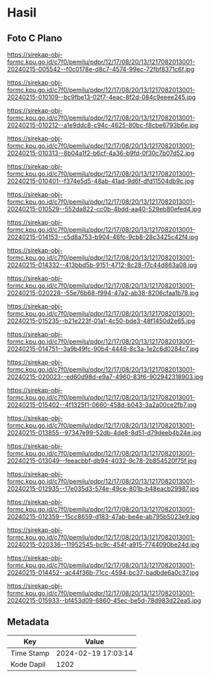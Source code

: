 # Hasil

## Foto C Plano

https://sirekap-obj-formc.kpu.go.id/c7f0/pemilu/pdpr/12/17/08/20/13/1217082013001-20240215-005542--f0c0178e-d8c7-4574-99ec-72fbf8371c6f.jpg

https://sirekap-obj-formc.kpu.go.id/c7f0/pemilu/pdpr/12/17/08/20/13/1217082013001-20240215-010109--bc9fbe13-02f7-4eac-8f2d-084c9eeee245.jpg

https://sirekap-obj-formc.kpu.go.id/c7f0/pemilu/pdpr/12/17/08/20/13/1217082013001-20240215-010212--a1e9ddc8-c94c-4625-80bc-f8cbe6793b6e.jpg

https://sirekap-obj-formc.kpu.go.id/c7f0/pemilu/pdpr/12/17/08/20/13/1217082013001-20240215-010313--8b04a1f2-b6cf-4a36-b9fd-0f30c7b07d52.jpg

https://sirekap-obj-formc.kpu.go.id/c7f0/pemilu/pdpr/12/17/08/20/13/1217082013001-20240215-010401--f374e5d5-48ab-41ad-9d6f-dfd11504db9c.jpg

https://sirekap-obj-formc.kpu.go.id/c7f0/pemilu/pdpr/12/17/08/20/13/1217082013001-20240215-010529--552da822-cc0b-4bdd-aa40-529eb80efed4.jpg

https://sirekap-obj-formc.kpu.go.id/c7f0/pemilu/pdpr/12/17/08/20/13/1217082013001-20240215-014153--c5d8a753-b904-46fc-9cb8-28c3425c42f4.jpg

https://sirekap-obj-formc.kpu.go.id/c7f0/pemilu/pdpr/12/17/08/20/13/1217082013001-20240215-014332--413bbd5b-9151-4712-8c28-f7c44d863a08.jpg

https://sirekap-obj-formc.kpu.go.id/c7f0/pemilu/pdpr/12/17/08/20/13/1217082013001-20240215-020228--55e76b68-f994-47a2-ab38-8206cfaa1b78.jpg

https://sirekap-obj-formc.kpu.go.id/c7f0/pemilu/pdpr/12/17/08/20/13/1217082013001-20240215-015235--b21e223f-01a1-4c50-bde3-48f1450d2e65.jpg

https://sirekap-obj-formc.kpu.go.id/c7f0/pemilu/pdpr/12/17/08/20/13/1217082013001-20240215-014751--3a9b49fc-90b4-4448-8c3a-1e2c6d0284c7.jpg

https://sirekap-obj-formc.kpu.go.id/c7f0/pemilu/pdpr/12/17/08/20/13/1217082013001-20240215-020023--ed60d98d-e9a7-4960-83f6-902942318903.jpg

https://sirekap-obj-formc.kpu.go.id/c7f0/pemilu/pdpr/12/17/08/20/13/1217082013001-20240215-015402--4f1325f1-0660-458d-b043-3a2a00ce2fb7.jpg

https://sirekap-obj-formc.kpu.go.id/c7f0/pemilu/pdpr/12/17/08/20/13/1217082013001-20240215-013855--97347e99-52db-4de8-8d51-d79deeb4b24e.jpg

https://sirekap-obj-formc.kpu.go.id/c7f0/pemilu/pdpr/12/17/08/20/13/1217082013001-20240215-013049--feeacbbf-db94-4032-9c78-2b854520f75f.jpg

https://sirekap-obj-formc.kpu.go.id/c7f0/pemilu/pdpr/12/17/08/20/13/1217082013001-20240215-012935--17e035d3-574e-49ce-801b-b48eacb29987.jpg

https://sirekap-obj-formc.kpu.go.id/c7f0/pemilu/pdpr/12/17/08/20/13/1217082013001-20240215-012359--15cc8659-d183-47ab-be4e-ab795b5023e9.jpg

https://sirekap-obj-formc.kpu.go.id/c7f0/pemilu/pdpr/12/17/08/20/13/1217082013001-20240215-020336--11952545-bc9c-454f-a915-7744090be24d.jpg

https://sirekap-obj-formc.kpu.go.id/c7f0/pemilu/pdpr/12/17/08/20/13/1217082013001-20240215-014452--ac44f36b-71cc-4594-bc37-badbde6a0c37.jpg

https://sirekap-obj-formc.kpu.go.id/c7f0/pemilu/pdpr/12/17/08/20/13/1217082013001-20240215-015933--bf453d09-6860-45ec-be5d-78d983d22ea5.jpg


## Metadata

| Key        | Value               |
| ---------- | ------------------- |
| Time Stamp | 2024-02-19 17:03:14 |
| Kode Dapil | 1202                |



